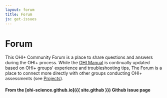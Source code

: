 ```yaml
---
layout: forum
title: Forum
js: get-issues
---
```


# Forum

This OHI+ Community Forum is a place to share questions and answers during the OHI+ process. While the [OHI Manual](/manual) is continually updated based on OHI+ groups' experience and troubleshooting tips, The Forum is a place to connect more directly with other groups conducting OHI+ assessments (see [Projects](/projects/index.md)).

#### From the [ohi-science.github.io]({{ site.github }}) Github issue page
